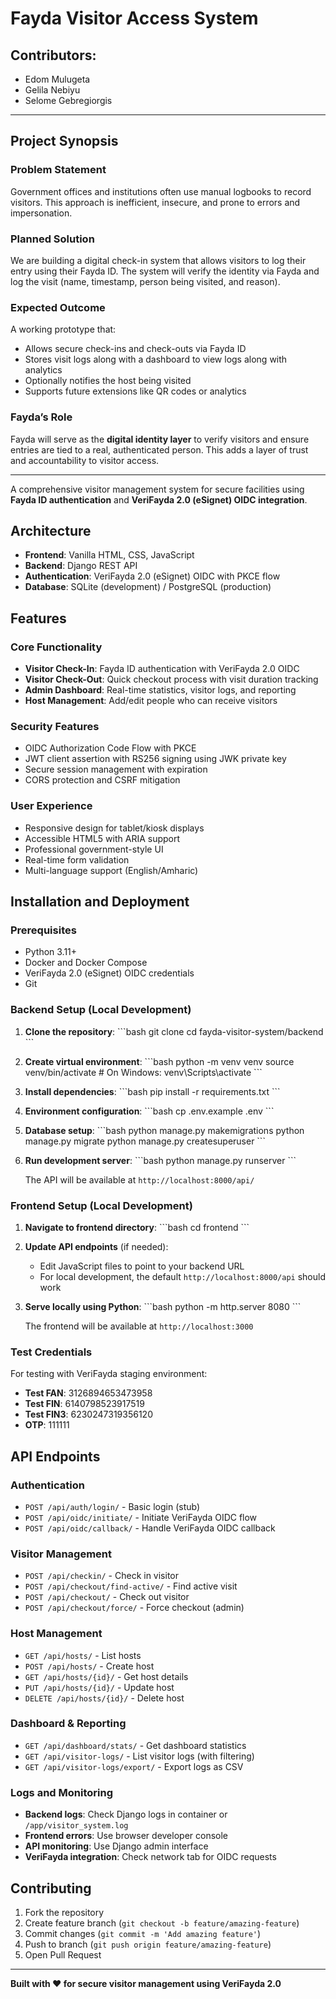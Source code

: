 # Fayda Visitor Access System

## Contributors:
- Edom Mulugeta
- Gelila Nebiyu
- Selome Gebregiorgis

---
## Project Synopsis

### Problem Statement
Government offices and institutions often use manual logbooks to record visitors. This approach is inefficient, insecure, and prone to errors and impersonation.

### Planned Solution
We are building a digital check-in system that allows visitors to log their entry using their Fayda ID. The system will verify the identity via Fayda and log the visit (name, timestamp, person being visited, and reason).

### Expected Outcome
A working prototype that:
- Allows secure check-ins and check-outs via Fayda ID
- Stores visit logs along with a dashboard to view logs along with analytics
- Optionally notifies the host being visited
- Supports future extensions like QR codes or analytics

### Fayda’s Role
Fayda will serve as the **digital identity layer** to verify visitors and ensure entries are tied to a real, authenticated person. This adds a layer of trust and accountability to visitor access.

---
A comprehensive visitor management system for secure facilities using **Fayda ID authentication** and **VeriFayda 2.0 (eSignet) OIDC integration**.

## Architecture

- **Frontend**: Vanilla HTML, CSS, JavaScript 
- **Backend**: Django REST API 
- **Authentication**: VeriFayda 2.0 (eSignet) OIDC with PKCE flow
- **Database**: SQLite (development) / PostgreSQL (production)

## Features

### Core Functionality
- **Visitor Check-In**: Fayda ID authentication with VeriFayda 2.0 OIDC
- **Visitor Check-Out**: Quick checkout process with visit duration tracking
- **Admin Dashboard**: Real-time statistics, visitor logs, and reporting
- **Host Management**: Add/edit people who can receive visitors

### Security Features
- OIDC Authorization Code Flow with PKCE
- JWT client assertion with RS256 signing using JWK private key
- Secure session management with expiration
- CORS protection and CSRF mitigation

### User Experience
- Responsive design for tablet/kiosk displays
- Accessible HTML5 with ARIA support
- Professional government-style UI
- Real-time form validation
- Multi-language support (English/Amharic)

## Installation and Deployment

### Prerequisites
- Python 3.11+
- Docker and Docker Compose
- VeriFayda 2.0 (eSignet) OIDC credentials
- Git

### Backend Setup (Local Development)

1. **Clone the repository**:
   \`\`\`bash
   git clone <your-repo-url>
   cd fayda-visitor-system/backend
   \`\`\`

2. **Create virtual environment**:
   \`\`\`bash
   python -m venv venv
   source venv/bin/activate  # On Windows: venv\Scripts\activate
   \`\`\`

3. **Install dependencies**:
   \`\`\`bash
   pip install -r requirements.txt
   \`\`\`

4. **Environment configuration**:
   \`\`\`bash
   cp .env.example .env
   \`\`\`

5. **Database setup**:
   \`\`\`bash
   python manage.py makemigrations
   python manage.py migrate
   python manage.py createsuperuser
   \`\`\`

6. **Run development server**:
   \`\`\`bash
   python manage.py runserver
   \`\`\`

   The API will be available at `http://localhost:8000/api/`

### Frontend Setup (Local Development)

1. **Navigate to frontend directory**:
   \`\`\`bash
   cd frontend
   \`\`\`

2. **Update API endpoints** (if needed):
   - Edit JavaScript files to point to your backend URL
   - For local development, the default `http://localhost:8000/api` should work

3. **Serve locally using Python**:
   \`\`\`bash
   python -m http.server 8080
   \`\`\`

   The frontend will be available at `http://localhost:3000`


### Test Credentials

For testing with VeriFayda staging environment:

- **Test FAN**: 3126894653473958
- **Test FIN**: 6140798523917519  
- **Test FIN3**: 6230247319356120
- **OTP**: 111111

## API Endpoints

### Authentication
- `POST /api/auth/login/` - Basic login (stub)
- `POST /api/oidc/initiate/` - Initiate VeriFayda OIDC flow
- `POST /api/oidc/callback/` - Handle VeriFayda OIDC callback

### Visitor Management
- `POST /api/checkin/` - Check in visitor
- `POST /api/checkout/find-active/` - Find active visit
- `POST /api/checkout/` - Check out visitor
- `POST /api/checkout/force/` - Force checkout (admin)

### Host Management
- `GET /api/hosts/` - List hosts
- `POST /api/hosts/` - Create host
- `GET /api/hosts/{id}/` - Get host details
- `PUT /api/hosts/{id}/` - Update host
- `DELETE /api/hosts/{id}/` - Delete host

### Dashboard & Reporting
- `GET /api/dashboard/stats/` - Get dashboard statistics
- `GET /api/visitor-logs/` - List visitor logs (with filtering)
- `GET /api/visitor-logs/export/` - Export logs as CSV

### Logs and Monitoring

- **Backend logs**: Check Django logs in container or `/app/visitor_system.log`
- **Frontend errors**: Use browser developer console
- **API monitoring**: Use Django admin interface
- **VeriFayda integration**: Check network tab for OIDC requests

## Contributing

1. Fork the repository
2. Create feature branch (`git checkout -b feature/amazing-feature`)
3. Commit changes (`git commit -m 'Add amazing feature'`)
4. Push to branch (`git push origin feature/amazing-feature`)
5. Open Pull Request

---

**Built with ❤️ for secure visitor management using VeriFayda 2.0**
